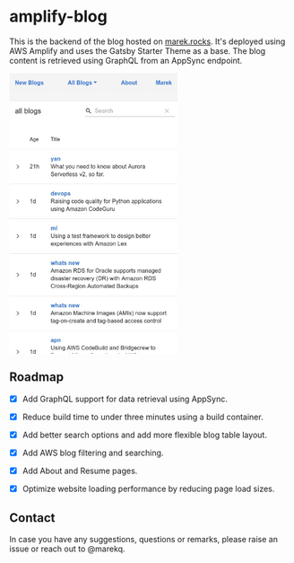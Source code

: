 amplify-blog
============

This is the backend of the blog hosted on [marek.rocks](https://marek.rocks). It's deployed using AWS Amplify and uses the Gatsby Starter Theme as a base. The blog content is retrieved using GraphQL from an AppSync endpoint. 


<img align = "center" src = "./docs/main.jpg" height = "500px">


Roadmap
-------

- [X] Add GraphQL support for data retrieval using AppSync.
- [X] Reduce build time to under three minutes using a build container.
- [X] Add better search options and add more flexible blog table layout.
- [X] Add AWS blog filtering and searching.
- [X] Add About and Resume pages.
- [X] Optimize website loading performance by reducing page load sizes.


Contact
-------


In case you have any suggestions, questions or remarks, please raise an issue or reach out to @marekq.

